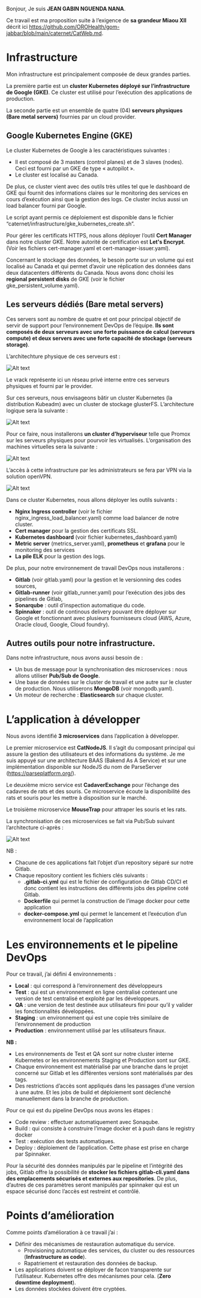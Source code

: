 
Bonjour, Je suis **JEAN GABIN NGUENDA NANA**. 

Ce travail est ma proposition suite à l’exigence de **sa grandeur Miaou XII** décrit ici https://github.com/OROHealth/gom-jabbar/blob/main/caternet/CatWeb.md.

# Infrastructure

Mon infrastructure est principalement composée de deux grandes parties.

La première partie est un **cluster Kubernetes déployé sur l’infrastructure de Google (GKE)**. Ce cluster est utilisé pour l’exécution des applications de production.

La seconde partie est un ensemble de quatre (04) **serveurs physiques (Bare metal servers)** fournies par un cloud provider. 

## Google Kubernetes Engine (GKE)

Le cluster Kubernetes de Google à les caractéristiques suivantes :

- Il est composé de 3 masters (control planes) et de 3 slaves (nodes). Ceci est fourni par un GKE de type « autopilot ».
- Le cluster est localisé au Canada.

De plus, ce cluster vient avec des outils très utiles tel que le dashboard de GKE qui fournit des informations claires sur le monitoring des services en cours d’exécution ainsi que la gestion des logs. Ce cluster inclus aussi un load balancer fourni par Google.

Le script ayant permis ce déploiement est disponible dans le fichier “caternet/infrastructure/gke_kubernetes_create.sh”.

Pour gérer les certificats HTTPS, nous allons déployer l’outil **Cert Manager** dans notre cluster GKE. Notre autorité de certification est  **Let's Encrypt**.  (Voir les fichiers cert-manager.yaml et cert-manager-issuer.yaml).

Concernant le stockage des données, le besoin porte sur un volume qui est localisé au Canada et qui permet d’avoir une réplication des données dans deux datacenters différents du Canada. Nous avons donc choisi les **regional persistent disks** de GKE (voir le fichier gke_persistent_volume.yaml).

## Les serveurs dédiés (Bare metal servers)

Ces servers sont au nombre de quatre et ont pour principal objectif de servir de support pour l’environnement DevOps de l’équipe. **Ils sont composés de deux serveurs avec une forte puissance de calcul (serveurs compute) et deux servers avec une forte capacité de stockage (serveurs storage)**.

L’architechture physique de ces serveurs est :

![Alt text](images/img1.png?raw=true "Architechture physique des serveurs dédiés.")

Le vrack représente ici un réseau privé interne entre ces serveurs physiques et fourni par le provider.

Sur ces serveurs, nous envisageons bâtir un cluster Kubernetes (la distribution Kubeadm) avec un cluster de stockage glusterFS. L’architecture logique sera la suivante :

![Alt text](images/img2.png?raw=true "Cluster Kubernetes interne.")

Pour ce faire, nous installerons **un cluster d’hyperviseur** telle que Promox sur les serveurs physiques pour pourvoir les virtualisés. L’organisation des machines virtuelles sera la suivante :

![Alt text](images/img3.png?raw=true "Organisation des machines virtuelles")

L’accès à cette infrastructure par les administrateurs se fera par VPN via la solution openVPN.

![Alt text](images/img4.png?raw=true "Accès par VPN")

Dans ce cluster Kubernetes, nous allons déployer les outils suivants :

- **Nginx Ingress controller** (voir le fichier nginx_ingress_load_balancer.yaml) comme load balancer de notre cluster.
- **Cert manager** pour la gestion des certificats SSL.
- **Kubernetes dashboard** (voir fichier kubernetes_dashboard.yaml) 
- **Metric server** (metrics_server.yaml), **prometheus** et **grafana** pour le monitoring des services
- **La pile ELK** pour la gestion des logs.

De plus, pour notre environnement de travail DevOps nous installerons :

- **Gitlab** (voir gitlab.yaml) pour la gestion et le versionning des codes sources,
- **Gitlab-runner** (voir gitlab_runner.yaml) pour l’exécution des jobs des pipelines de Gitlab, 
- **Sonarqube** : outil d’inspection automatique du code.
- **Spinnaker** : outil de continous delivery pouvant être déployer sur Google et fonctionnant avec plusieurs fournisseurs cloud (AWS, Azure, Oracle cloud, Google, Cloud foundry).

## Autres outils pour notre infrastructure.

Dans notre infrastructure, nous avons aussi besoin de :
- Un bus de message pour la synchronisation des microservices : nous allons utiliser **Pub/Sub de Google**.
- Une base de données sur le cluster de travail et une autre sur le cluster de production. Nous utiliserons **MongoDB** (voir mongodb.yaml).
- Un moteur de recherche : **Elasticsearch** sur chaque cluster.

# L’application à développer

Nous avons identifié **3 microservices** dans l’application à développer.

Le premier microservice est **CatNodeJS**. Il s’agit du composant principal qui assure la gestion des utilisateurs et des informations du système. Je me suis appuyé sur une architecture BAAS (Bakend As A Service) et sur une implémentation disponible sur NodeJS du nom de ParseServer (https://parseplatform.org/).

Le deuxième micro service est **CadaverExchange** pour l’échange des cadavres de rats et des souris. Ce microservice écoute la disponibilité des rats et souris pour les mettre à disposition sur le marché.

Le troisième microservice **MouseTrap** pour attraper les souris et les rats. 

La synchronisation de ces microservices se fait via Pub/Sub suivant l’architecture ci-après :

![Alt text](images/img5.png?raw=true "Communication entres microservices")

NB :
- Chacune de ces applications fait l’objet d’un repository séparé sur notre Gitlab.
- Chaque repository contient les fichiers clés suivants :
    - **.gitlab-ci.yml**  qui est le fichier de configuration de Gitlab CD/CI et donc contient les instructions des différents jobs des pipeline coté Gitlab.
    - **Dockerfile** qui permet la construction de l’image docker pour cette application
    - **docker-compose.yml** qui permet le lancement et l’exécution d’un environnement local de l’application

# Les environnements et le pipeline DevOps

Pour ce travail, j’ai défini 4 environnements :

- **Local** : qui correspond à l’environnement des développeurs
- **Test** : qui est un environnement en ligne centralisé contenant une version de test centralisé et exploité par les développeurs.
- **QA** :  une version de test destinée aux utilisateurs fini pour qu’il y valider les fonctionnalités développées.
- **Staging** : un environnement qui est une copie très similaire de l’environnement de production
- **Production** : environnement utilisé par les utilisateurs finaux.

**NB :** 
- Les environnements de Test et QA sont sur notre cluster interne Kubernetes or les environnements Staging et Production sont sur GKE.
- Chaque environnement est matérialisé par une branche dans le projet concerné sur Gitlab et les différentes versions sont matérialisés par des tags.
- Des restrictions d’accès sont appliqués dans les passages d’une version à une autre. Et les jobs de build et déploiement sont déclenché manuellement dans la branche de production.

Pour ce qui est du pipeline DevOps nous avons les étapes :
- Code review : effectuer automatiquement avec Sonaqube.
- Build : qui consiste à construire l’image docker et à push dans le registry docker
- Test : exécution des tests automatiques.
- Deploy : déploiement de l’application. Cette phase est prise en charge par Spinnaker.

Pour la sécurité des données manipulés par le pipeline et l’intégrité des jobs, Gitlab offre la possibilité de **stocker les fichiers gitlab-cli.yaml dans des emplacements sécurisés et externes aux repositories**. De plus, d’autres de ces paramètres seront manipulés par spinnaker qui est un espace sécurisé donc l’accès est restreint et contrôlé.


# Points d’amélioration

Comme points d’amélioration à ce travail j’ai :

- Définir des mécanismes de restauration automatique du service.
    - Provisioning automatique des services, du cluster ou des ressources (**Infrastructure as code**).
    - Rapatriement et restauration des données de backup.
- Les applications doivent se déployer de facon transparente sur l’utilisateur. Kubernetes offre des mécanismes pour cela. (**Zero downtime deployment**). 
- Les données stockées doivent être cryptées.
